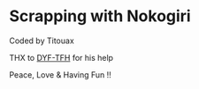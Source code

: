 # Scrapping with Nokogiri

Coded by Titouax 

THX to <a href='https://github.com/Dyf-Tfh'>DYF-TFH</a> for his help 

Peace, Love & Having Fun !! 

